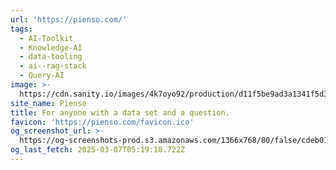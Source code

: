 ```yaml
---
url: 'https://pienso.com/'
tags:
  - AI-Toolkit
  - Knowledge-AI
  - data-tooling
  - ai--rag-stack
  - Query-AI
image: >-
  https://cdn.sanity.io/images/4k7oyo92/production/d11f5be9ad3a1341f5d339a550f62fd1a7b8d6df-1200x630.jpg?w=1200&h=630
site_name: Pienso
title: For anyone with a data set and a question.
favicon: 'https://pienso.com/favicon.ico'
og_screenshot_url: >-
  https://og-screenshots-prod.s3.amazonaws.com/1366x768/80/false/cdeb01bb45f070daa75683174126c2b01c710eb4335b3f3d02df30283a77d87d.jpeg
og_last_fetch: 2025-03-07T05:19:18.722Z
---
```


